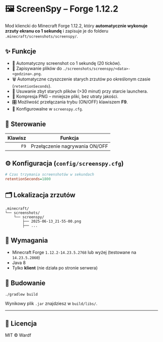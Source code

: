 # 🖼 ScreenSpy – Forge 1.12.2

Mod kliencki do Minecraft Forge 1.12.2, który **automatycznie wykonuje zrzuty ekranu co 1 sekundę** i zapisuje je do folderu `.minecraft/screenshots/screenspy/`.

## ✨ Funkcje

- 📸 Automatyczny screenshot co 1 sekundę (20 ticków).
- 💾 Zapisywanie plików do `./screenshots/screenspy/<data>-<godzina>.png`.
- 🗑️ Automatyczne czyszczenie starych zrzutów po określonym czasie (`retentionSeconds`).
- 🧹 Usuwanie zbyt starych plików (>30 minut) przy starcie launchera.
- 🧮 Kompresja PNG – mniejsze pliki, bez utraty jakości.
- 🎛️ Możliwość przełączania trybu (ON/OFF) klawiszem **F9**.
- 🧩 Konfigurowalne w `screenspy.cfg`.

## 🧷 Sterowanie

| Klawisz | Funkcja                      |
|--------:|------------------------------|
| `F9`    | Przełączenie nagrywania ON/OFF |

## ⚙️ Konfiguracja (`config/screenspy.cfg`)

```cfg
# Czas trzymania screenshotów w sekundach
retentionSeconds=1800
```

## 🗂 Lokalizacja zrzutów

```
.minecraft/
└── screenshots/
    └── screenspy/
        ├── 2025-06-13_21-55-00.png
        ├── ...
```

## 🧪 Wymagania

- Minecraft Forge `1.12.2-14.23.5.2768` lub wyżej (testowane na `14.23.5.2860`)
- Java 8
- Tylko **klient** (nie działa po stronie serwera)

## 🔧 Budowanie

```bash
./gradlew build
```

Wynikowy plik `.jar` znajdziesz w `build/libs/`.

---

## 📖 Licencja

MIT © Wardf
